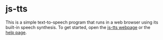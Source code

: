 # js-tts

This is a simple text-to-speech program that runs in a web browser using its built-in speech synthesis. To get started, open the [js-tts webpage](https://dmaccarthy.github.io/js-tts/) or the [help page](https://dmaccarthy.github.io/js-tts/help.html).
